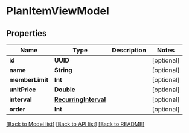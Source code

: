 # PlanItemViewModel

## Properties
Name | Type | Description | Notes
------------ | ------------- | ------------- | -------------
**id** | **UUID** |  | [optional] 
**name** | **String** |  | [optional] 
**memberLimit** | **Int** |  | [optional] 
**unitPrice** | **Double** |  | [optional] 
**interval** | [**RecurringInterval**](RecurringInterval.md) |  | [optional] 
**order** | **Int** |  | [optional] 

[[Back to Model list]](../README.md#documentation-for-models) [[Back to API list]](../README.md#documentation-for-api-endpoints) [[Back to README]](../README.md)


